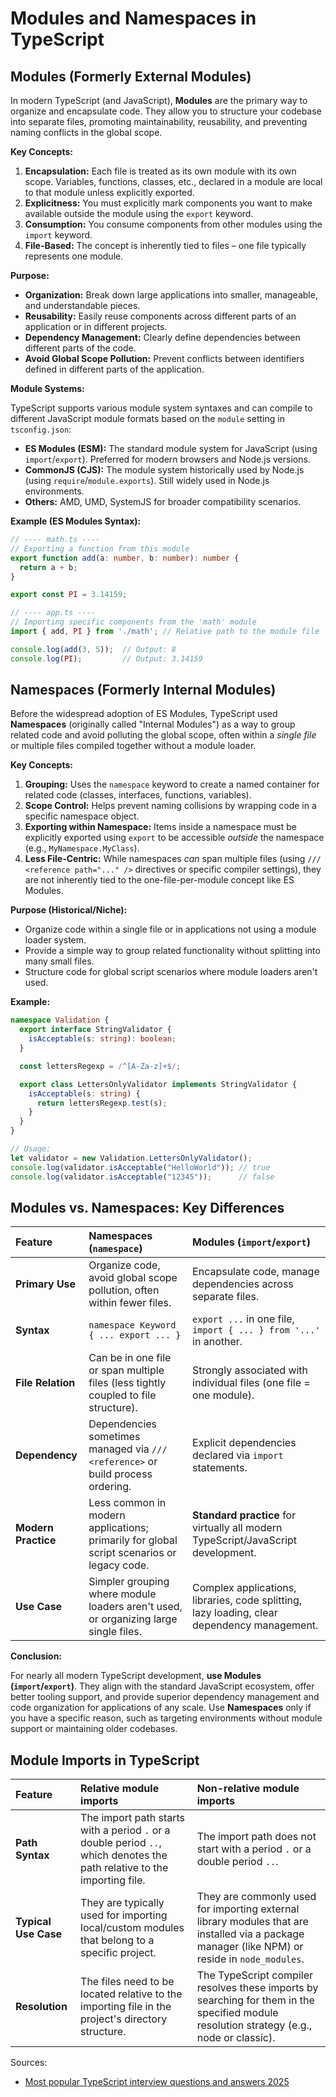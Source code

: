 # Modules and Namespaces in TypeScript

## Modules (Formerly External Modules)

In modern TypeScript (and JavaScript), **Modules** are the primary way to organize and encapsulate code. They allow you
to structure your codebase into separate files, promoting maintainability, reusability, and preventing naming conflicts
in the global scope.

**Key Concepts:**

1. **Encapsulation:** Each file is treated as its own module with its own scope. Variables, functions, classes, etc., 
   declared in a module are local to that module unless explicitly exported.
2. **Explicitness:** You must explicitly mark components you want to make available outside the module using the 
   `export` keyword.
3. **Consumption:** You consume components from other modules using the `import` keyword.
4. **File-Based:** The concept is inherently tied to files – one file typically represents one module.

**Purpose:**

* **Organization:** Break down large applications into smaller, manageable, and understandable pieces.
* **Reusability:** Easily reuse components across different parts of an application or in different projects.
* **Dependency Management:** Clearly define dependencies between different parts of the code.
* **Avoid Global Scope Pollution:** Prevent conflicts between identifiers defined in different parts of the application.

**Module Systems:**

TypeScript supports various module system syntaxes and can compile to different JavaScript module formats based on the
`module` setting in `tsconfig.json`:

* **ES Modules (ESM):** The standard module system for JavaScript (using `import`/`export`). Preferred for modern 
  browsers and Node.js versions.
* **CommonJS (CJS):** The module system historically used by Node.js (using `require`/`module.exports`). Still widely 
  used in Node.js environments.
* **Others:** AMD, UMD, SystemJS for broader compatibility scenarios.

**Example (ES Modules Syntax):**

```typescript
// ---- math.ts ----
// Exporting a function from this module
export function add(a: number, b: number): number {
  return a + b;
}

export const PI = 3.14159;

// ---- app.ts ----
// Importing specific components from the 'math' module
import { add, PI } from './math'; // Relative path to the module file

console.log(add(3, 5));  // Output: 8
console.log(PI);         // Output: 3.14159
```

## Namespaces (Formerly Internal Modules)

Before the widespread adoption of ES Modules, TypeScript used **Namespaces** (originally called "Internal Modules") as a
way to group related code and avoid polluting the global scope, often within a *single file* or multiple files compiled
together without a module loader.

**Key Concepts:**

1. **Grouping:** Uses the `namespace` keyword to create a named container for related code (classes, interfaces, 
   functions, variables).
2. **Scope Control:** Helps prevent naming collisions by wrapping code in a specific namespace object.
3. **Exporting within Namespace:** Items inside a namespace must be explicitly exported using `export` to be accessible
   *outside* the namespace (e.g., `MyNamespace.MyClass`).
4. **Less File-Centric:** While namespaces *can* span multiple files (using `/// <reference path="..." />` directives or
   specific compiler settings), they are not inherently tied to the one-file-per-module concept like ES Modules.

**Purpose (Historical/Niche):**

* Organize code within a single file or in applications not using a module loader system.
* Provide a simple way to group related functionality without splitting into many small files.
* Structure code for global script scenarios where module loaders aren't used.

**Example:**

```typescript
namespace Validation {
  export interface StringValidator {
    isAcceptable(s: string): boolean;
  }

  const lettersRegexp = /^[A-Za-z]+$/;

  export class LettersOnlyValidator implements StringValidator {
    isAcceptable(s: string) {
      return lettersRegexp.test(s);
    }
  }
}

// Usage:
let validator = new Validation.LettersOnlyValidator();
console.log(validator.isAcceptable("HelloWorld")); // true
console.log(validator.isAcceptable("12345"));      // false
```

## Modules vs. Namespaces: Key Differences

| Feature              | Namespaces (`namespace`)                                                                  | Modules (`import`/`export`)                                                                  |
|:---------------------|:------------------------------------------------------------------------------------------|:---------------------------------------------------------------------------------------------|
| **Primary Use**      | Organize code, avoid global scope pollution, often within fewer files.                    | Encapsulate code, manage dependencies across separate files.                                 |
| **Syntax**           | `namespace Keyword { ... export ... }`                                                    | `export ...` in one file, `import { ... } from '...'` in another.                            |
| **File Relation**    | Can be in one file or span multiple files (less tightly coupled to file structure).       | Strongly associated with individual files (one file = one module).                           |
| **Dependency**       | Dependencies sometimes managed via `/// <reference>` or build process ordering.           | Explicit dependencies declared via `import` statements.                                      |
| **Modern Practice**  | Less common in modern applications; primarily for global script scenarios or legacy code. | **Standard practice** for virtually all modern TypeScript/JavaScript development.            |
| **Use Case**         | Simpler grouping where module loaders aren't used, or organizing large single files.      | Complex applications, libraries, code splitting, lazy loading, clear dependency management.  |

**Conclusion:**

For nearly all modern TypeScript development, **use Modules (`import`/`export`)**. They align with the standard
JavaScript ecosystem, offer better tooling support, and provide superior dependency management and code organization for
applications of any scale. Use **Namespaces** only if you have a specific reason, such as targeting environments without
module support or maintaining older codebases.


## Module Imports in TypeScript

| Feature              | Relative module imports                                                                                                  | Non-relative module imports                                                                                                                             |
|:---------------------|:-------------------------------------------------------------------------------------------------------------------------|:--------------------------------------------------------------------------------------------------------------------------------------------------------|
| **Path Syntax**      | The import path starts with a period `.` or a double period `..`, which denotes the path relative to the importing file. | The import path does not start with a period `.` or a double period `..`.                                                                               |
| **Typical Use Case** | They are typically used for importing local/custom modules that belong to a specific project.                            | They are commonly used for importing external library modules that are installed via a package manager (like NPM) or reside in `node_modules`.          |
| **Resolution**       | The files need to be located relative to the importing file in the project's directory structure.                        | The TypeScript compiler resolves these imports by searching for them in the specified module resolution strategy (e.g., node or classic).               |






































































Sources:
* [Most popular TypeScript interview questions and answers 2025](https://www.turing.com/interview-questions/typescript)